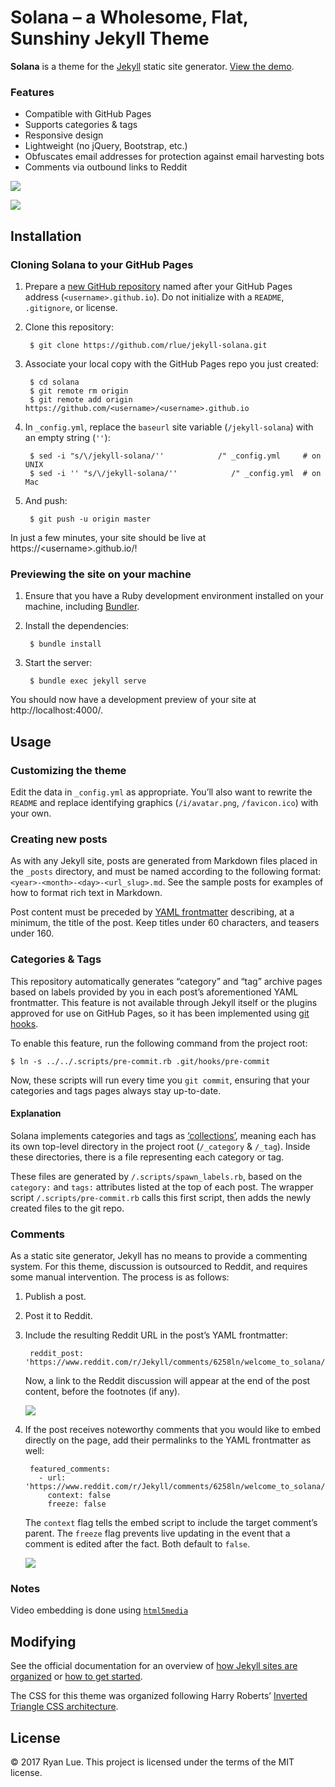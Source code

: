 Solana – a Wholesome, Flat, Sunshiny Jekyll Theme
===============================================

**Solana** is a theme for the [Jekyll][jk] static site generator. [View the demo][demo].

### Features

* Compatible with GitHub Pages
* Supports categories & tags
* Responsive design
* Lightweight (no jQuery, Bootstrap, etc.) 
* Obfuscates email addresses for protection against email harvesting bots
* Comments via outbound links to Reddit

![](https://raw.githubusercontent.com/rlue/i/master/solana/responsive.gif)

![](https://raw.githubusercontent.com/rlue/i/master/solana/device_mockup.png)

Installation
------------

### Cloning Solana to your GitHub Pages

1. Prepare a [new GitHub repository][new] named after your GitHub Pages address (`<username>.github.io`). Do not initialize with a `README`, `.gitignore`, or license.
2. Clone this repository:

        $ git clone https://github.com/rlue/jekyll-solana.git

3. Associate your local copy with the GitHub Pages repo you just created:

        $ cd solana
        $ git remote rm origin
        $ git remote add origin https://github.com/<username>/<username>.github.io

4. In `_config.yml`, replace the `baseurl` site variable (`/jekyll-solana`) with an empty string (`''`):

        $ sed -i "s/\/jekyll-solana/''            /" _config.yml     # on UNIX
        $ sed -i '' "s/\/jekyll-solana/''            /" _config.yml  # on Mac

5. And push:

        $ git push -u origin master

In just a few minutes, your site should be live at https://\<username\>.github.io/!

### Previewing the site on your machine

1. Ensure that you have a Ruby development environment installed on your machine, including [Bundler][bun].
2. Install the dependencies:

        $ bundle install

3. Start the server: 

        $ bundle exec jekyll serve

You should now have a development preview of your site at http://localhost:4000/.

Usage
-----

### Customizing the theme

Edit the data in `_config.yml` as appropriate. You’ll also want to rewrite the `README` and replace identifying graphics (`/i/avatar.png`, `/favicon.ico`) with your own.

### Creating new posts

As with any Jekyll site, posts are generated from Markdown files placed in the `_posts` directory, and must be named according to the following format: `<year>-<month>-<day>-<url_slug>.md`. See the sample posts for examples of how to format rich text in Markdown.

Post content must be preceded by [YAML frontmatter][doc-fm] describing, at a minimum, the title of the post. Keep titles under 60 characters, and teasers under 160.

### Categories & Tags

This repository automatically generates “category” and “tag” archive pages based on labels provided by you in each post’s aforementioned YAML frontmatter. This feature is not available through Jekyll itself or the plugins approved for use on GitHub Pages, so it has been implemented using [git hooks][ghk].

To enable this feature, run the following command from the project root:

```
$ ln -s ../../.scripts/pre-commit.rb .git/hooks/pre-commit
```

Now, these scripts will run every time you `git commit`, ensuring that your categories and tags pages always stay up-to-date.

#### Explanation

Solana implements categories and tags as [‘collections’][doc-col], meaning each has its own top-level directory in the project root (`/_category` & `/_tag`). Inside these directories, there is a file representing each category or tag.

These files are generated by `/.scripts/spawn_labels.rb`, based on the `category:` and `tags:` attributes listed at the top of each post. The wrapper script `/.scripts/pre-commit.rb` calls this first script, then adds the newly created files to the git repo.

### Comments

As a static site generator, Jekyll has no means to provide a commenting system. For this theme, discussion is outsourced to Reddit, and requires some manual intervention. The process is as follows:

1. Publish a post.
2. Post it to Reddit.
3. Include the resulting Reddit URL in the post’s YAML frontmatter:

        reddit_post: 'https://www.reddit.com/r/Jekyll/comments/6258ln/welcome_to_solana/'

   Now, a link to the Reddit discussion will appear at the end of the post content, before the footnotes (if any).

   ![](https://raw.githubusercontent.com/rlue/i/master/solana/comments-1.png)
4. If the post receives noteworthy comments that you would like to embed directly on the page, add their permalinks to the YAML frontmatter as well:

        featured_comments:
          - url: 'https://www.reddit.com/r/Jekyll/comments/6258ln/welcome_to_solana/dfjtxba/'
            context: false
            freeze: false

   The `context` flag tells the embed script to include the target comment’s parent. The `freeze` flag prevents live updating in the event that a comment is edited after the fact. Both default to `false`.

   ![](https://raw.githubusercontent.com/rlue/i/master/solana/comments-2.png)

### Notes

Video embedding is done using [`html5media`](https://github.com/etianen/html5media/wiki/embedding-video)


Modifying
---------

See the official documentation for an overview of [how Jekyll sites are organized][doc-dirs] or [how to get started][doc-qs].

The CSS for this theme was organized following Harry Roberts’ [Inverted Triangle CSS architecture][itcss].

License
-------

© 2017 Ryan Lue. This project is licensed under the terms of the MIT license.

[jk]: http://jekyllrb.com/
[demo]: https://solana.ryanlue.com/
[new]: https://github.com/new
[bun]: https://github.com/bundler/bundler#installation-and-usage
[doc-fm]: https://jekyllrb.com/docs/frontmatter/
[ghk]: http://githooks.com/
[doc-col]: https://jekyllrb.com/docs/collections/
[doc-dirs]: https://jekyllrb.com/docs/structure/
[doc-qs]: https://jekyllrb.com/docs/quickstart/
[itcss]: https://www.xfive.co/blog/itcss-scalable-maintainable-css-architecture/
